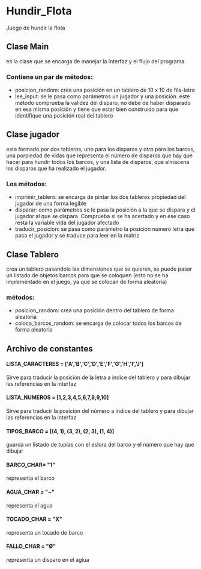 # Hundir_Flota
Juego de hundir la flota
## Clase Main
es la clase que se encarga de manejar la interfaz y el flujo del programa
### Contiene un par de métodos:
* posicion_random: crea una posición en un tablero de 10 x 10 de fila-letra
* lee_input: se le pasa como parámetros un jugador y una posición. este método comprueba la validez del disparo, no debe de haber disparado en esa misma posición y tiene que estar bien construido para que identifique una posición real del tablero

## Clase jugador
esta formado por dos tableros, uno para los disparos y otro para los barcos, una porpiedad de vidas que representa el número de disparos que hay que hacer para hundir todos los barcos, y una lista de disparos, que almacena los disparos que ha realizado el jugador.

### Los métodos:
* imprimir_tablero: se encarga de pintar los dos tableros propiedad del jugador de una forma legible
* disparar: como parámetros se le pasa la posición a la que se dispara y el jugador al que se dispara. Comprueba si se ha acertado y en ese caso resta la variable vida del jugador afectado
* traducir_posicion: se pasa como parámetro la posición numero letra que pasa el jugador y se traduce para leer en la matriz

## Clase Tablero
crea un tablero pasandole las dimensiones que se quieren, se puede pasar un listado de objetos barcos para que se coloquen (esto no se ha implementado en el juego, ya que se colocan de forma aleatoria)

### métodos:
* posicion_random: crea una posición dentro del tablero de forma aleatoria
* coloca_barcos_random: se encarga de colocar todos los barcos de forma aleatoria

## Archivo de constantes

#### LISTA_CARACTERES = ['A','B','C','D','E','F','G','H','I','J']
Sirve para traducir la posición de la letra a indice del tablero y para dibujar las referencias en la interfaz

#### LISTA_NUMEROS = [1,2,3,4,5,6,7,8,9,10]
Sirve para traducir la posición del número a indice del tablero y para dibujar las referencias en la interfaz

#### TIPOS_BARCO = [(4, 1), (3, 2), (2, 3), (1, 4)]
guarda un listado de tuplas con el eslora del barco y el número que hay que dibujar

#### BARCO_CHAR= "1"
representa el barco

#### AGUA_CHAR = "~"
representa el agua

#### TOCADO_CHAR = "X"
representa un tocado de barco

#### FALLO_CHAR = "Ø"
representa un disparo en el agiua
